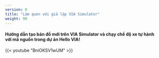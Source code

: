 ```yaml
---
version: 0
title: "Làm quen với giả lập VIA Simulator"
weight: 90
---
```


#### Hướng dẫn tạo bản đồ mới trên VIA Simulator và chạy chế độ xe tự hành với mã nguồn trong dự án Hello VIA!

{{< youtube "BniOKSV1wUM" >}}